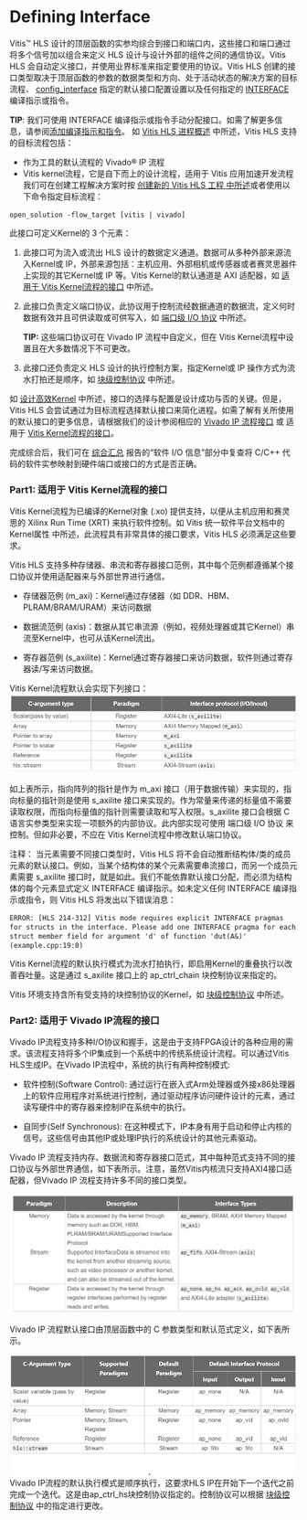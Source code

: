 # Defining Interface

Vitis™ HLS 设计的顶层函数的实参均综合到接口和端口内，这些接口和端口通过将多个信号加以组合来定义 HLS 设计与设计外部的组件之间的通信协议。Vitis HLS 会自动定义接口，并使用业界标准来指定要使用的协议。Vitis HLS 创建的接口类型取决于顶层函数的参数的数据类型和方向、处于活动状态的解决方案的目标流程、 [config_interface](https://docs.xilinx.com/r/en-US/ug1399-vitis-hls/config_interface) 指定的默认接口配置设置以及任何指定的 [INTERFACE](https://docs.xilinx.com/r/en-US/ug1399-vitis-hls/config_interface) 编译指示或指令。

**TIP**: 我们可使用 INTERFACE 编译指示或指令手动分配接口。如需了解更多信息，请参阅[添加编译指示和指令](https://docs.xilinx.com/r/en-US/ug1399-vitis-hls/Adding-Pragmas-and-Directives)。
如 [Vitis HLS 进程概述](https://docs.xilinx.com/r/en-US/ug1399-vitis-hls/Vitis-HLS-Process-Overview) 中所述，Vitis HLS 支持的目标流程包括：

- 作为工具的默认流程的 Vivado® IP 流程
- Vitis kernel流程，它是自下而上的设计流程，适用于 Vitis 应用加速开发流程
我们可在创建工程解决方案时按 [创建新的 Vitis HLS 工程 中所述](https://docs.xilinx.com/r/en-US/ug1399-vitis-hls/Creating-a-New-Vitis-HLS-Project)或者使用以下命令指定目标流程：
```
open_solution -flow_target [vitis | vivado]
```
此接口可定义Kernel的 3 个元素：
1. 此接口可为流入或流出 HLS 设计的数据定义通道。数据可从多种外部来源流入Kernel或 IP，外部来源包括：主机应用、外部相机或传感器或者赛灵思器件上实现的其它Kernel或 IP 等。Vitis Kernel的默认通道是 AXI 适配器，如 [适用于 Vitis Kernel流程的接口](https://docs.xilinx.com/r/en-US/ug1399-vitis-hls/Interfaces-for-Vitis-Kernel-Flow) 中所述。
2. 此接口负责定义端口协议，此协议用于控制流经数据通道的数据流，定义何时数据有效并且可供读取或可供写入，如 [端口级 I/O 协议](https://docs.xilinx.com/r/en-US/ug1399-vitis-hls/Port-Level-I/O-Protocols) 中所述。

    **TIP:** 这些端口协议可在 Vivado IP 流程中自定义，但在 Vitis Kernel流程中设置且在大多数情况下不可更改。
3. 此接口还负责定义 HLS 设计的执行控制方案，指定Kernel或 IP 操作方式为流水打拍还是顺序，如 [块级控制协议](https://docs.xilinx.com/r/en-US/ug1399-vitis-hls/Block-Level-Control-Protocols) 中所述。

如 [设计高效Kernel](./Design_Mathodology.md) 中所述，接口的选择与配置是设计成功与否的关键。但是，Vitis HLS 会尝试通过为目标流程选择默认接口来简化进程。如需了解有关所使用的默认接口的更多信息，请根据我们的设计参阅相应的 [Vivado IP 流程接口](https://docs.xilinx.com/r/en-US/ug1399-vitis-hls/Interfaces-for-Vivado-IP-Flow) 或 适用于 [Vitis Kernel流程的接口](https://docs.xilinx.com/r/en-US/ug1399-vitis-hls/Interfaces-for-Vitis-Kernel-Flow)。

完成综合后，我们可在 [综合汇总](https://docs.xilinx.com/r/en-US/ug1399-vitis-hls/Synthesis-Summary) 报告的“软件 I/O 信息”部分中复查将 C/C++ 代码的软件实参映射到硬件端口或接口的方式是否正确。

### Part1: 适用于 Vitis Kernel流程的接口

Vitis Kernel流程为已编译的Kernel对象 (.xo) 提供支持，以便从主机应用和赛灵思的 Xilinx Run Time (XRT) 来执行软件控制。如 Vitis 统一软件平台文档中的Kernel属性 中所述，此流程具有非常具体的接口要求，Vitis HLS 必须满足这些要求。

Vitis HLS 支持多种存储器、串流和寄存器接口范例，其中每个范例都遵循某个接口协议并使用适配器来与外部世界进行通信。

- 存储器范例 (m_axi)：Kernel通过存储器（如 DDR、HBM、PLRAM/BRAM/URAM）来访问数据

- 数据流范例 (axis)：数据从其它串流源（例如，视频处理器或其它Kernel）串流至Kernel中，也可从该Kernel流出。

- 寄存器范例 (s_axilite)：Kernel通过寄存器接口来访问数据，软件则通过寄存器读/写来访问数据。

Vitis Kernel流程默认会实现下列接口：
![vitis_interface](./img/Interface_vitis.png)

如上表所示，指向阵列的指针是作为 m_axi 接口（用于数据传输）来实现的，指向标量的指针则是使用 s_axilite 接口来实现的。作为常量来传递的标量值不需要读取权限，而指向标量值的指针则需要读取和写入权限。s_axilite 接口会根据 C 语言实参类型来实现一项额外的内部协议。此内部实现可使用 端口级 I/O 协议 来控制。但如非必要，不应在 Vitis Kernel流程中修改默认端口协议。

注释： 当元素需要不同接口类型时，Vitis HLS 将不会自动推断结构体/类的成员元素的默认接口。例如，当某个结构体的某个元素需要串流接口，而另一个成员元素需要 s_axilite 接口时，就是如此。我们不能依靠默认接口分配，而必须为结构体的每个元素显式定义 INTERFACE 编译指示。如未定义任何 INTERFACE 编译指示或指令，则 Vitis HLS 将发出以下错误消息：
```
ERROR: [HLS 214-312] Vitis mode requires explicit INTERFACE pragmas for structs in the interface. Please add one INTERFACE pragma for each struct member field for argument 'd' of function 'dut(A&)' (example.cpp:19:0)
```
Vitis Kernel流程的默认执行模式为流水打拍执行，即启用Kernel的重叠执行以改善吞吐量。这是通过 s_axilite 接口上的 ap_ctrl_chain 块控制协议来指定的。

 Vitis 环境支持含所有受支持的块控制协议的Kernel，如 [块级控制协议](https://docs.xilinx.com/r/en-US/ug1399-vitis-hls/Block-Level-Control-Protocols) 中所述。

### Part2: 适用于 Vivado IP流程的接口

 Vivado IP流程支持多种I/O协议和握手，这是由于支持FPGA设计的各种应用的需求。该流程支持将多个IP集成到一个系统中的传统系统设计流程。可以通过Vitis HLS生成IP。在Vivado IP流程中，系统的执行有两种控制模式:

- 软件控制(Software Control): 通过运行在嵌入式Arm处理器或外接x86处理器上的软件应用程序对系统进行控制，通过驱动程序访问硬件设计的元素，通过读写硬件中的寄存器来控制IP在系统中的执行。

- 自同步(Self Synchronous): 在这种模式下，IP本身有用于启动和停止内核的信号。这些信号由其他IP或处理IP执行的系统设计的其他元素驱动。

Vivado IP 流程支持内存、数据流和寄存器接口范式，其中每种范式支持不同的接口协议与外部世界通信，如下表所示。注意，虽然Vitis内核流只支持AXI4接口适配器，但Vivado IP 流程支持许多不同的接口类型。

![vivado_ip_interface](./img/vivado_ip_interface.png)

Vivado IP 流程默认接口由顶层函数中的 C 参数类型和默认范式定义，如下表所示。

![vivado_ip_interface](./img/Interface_vivado.png)
Vivado IP流程的默认执行模式是顺序执行，这要求HLS IP在开始下一个迭代之前完成一个迭代。这是由ap_ctrl_hs块控制协议指定的。控制协议可以根据 [块级控制协议](https://docs.xilinx.com/r/en-US/ug1399-vitis-hls/Block-Level-Control-Protocols) 中的指定进行更改。